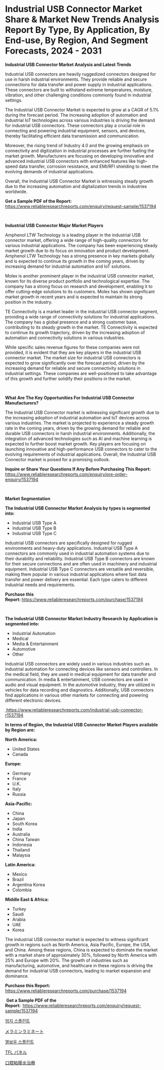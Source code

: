 <p><h1>Industrial USB Connector Market Share & Market New Trends Analysis Report By Type, By Application, By End-use, By Region, And Segment Forecasts, 2024 - 2031</h1></p><p><strong>Industrial USB Connector Market Analysis and Latest Trends</strong></p>
<p><p>Industrial USB connectors are heavily ruggedized connectors designed for use in harsh industrial environments. They provide reliable and secure connections for data transfer and power supply in industrial applications. These connectors are built to withstand extreme temperatures, moisture, vibration, and other challenging conditions commonly found in industrial settings.</p><p>The Industrial USB Connector Market is expected to grow at a CAGR of 5.1% during the forecast period. The increasing adoption of automation and industrial IoT technologies across various industries is driving the demand for industrial USB connectors. These connectors play a crucial role in connecting and powering industrial equipment, sensors, and devices, thereby facilitating efficient data transmission and communication.</p><p>Moreover, the rising trend of Industry 4.0 and the growing emphasis on connectivity and digitization in industrial processes are further fueling the market growth. Manufacturers are focusing on developing innovative and advanced industrial USB connectors with enhanced features like high-speed data transfer, corrosion resistance, and EMI/RFI shielding to meet the evolving demands of industrial applications.</p><p>Overall, the Industrial USB Connector Market is witnessing steady growth due to the increasing automation and digitalization trends in industries worldwide.</p></p>
<p><strong>Get a Sample PDF of the Report:&nbsp;</strong> <a href="https://www.reliableresearchreports.com/enquiry/request-sample/1537194">https://www.reliableresearchreports.com/enquiry/request-sample/1537194</a></p>
<p>&nbsp;</p>
<p><strong>Industrial USB Connector Major Market Players</strong></p>
<p><p>Amphenol LTW Technology is a leading player in the industrial USB connector market, offering a wide range of high-quality connectors for various industrial applications. The company has been experiencing steady market growth due to its focus on innovation and product development. Amphenol LTW Technology has a strong presence in key markets globally and is expected to continue its growth in the coming years, driven by increasing demand for industrial automation and IoT solutions.</p><p>Molex is another prominent player in the industrial USB connector market, known for its diverse product portfolio and technological expertise. The company has a strong focus on research and development, enabling it to offer cutting-edge solutions to its customers. Molex has shown significant market growth in recent years and is expected to maintain its strong position in the industry.</p><p>TE Connectivity is a market leader in the industrial USB connector segment, providing a wide range of connectivity solutions for industrial applications. The company has a global presence and a strong customer base, contributing to its steady growth in the market. TE Connectivity is expected to continue its growth trajectory, driven by the increasing adoption of automation and connectivity solutions in various industries.</p><p>While specific sales revenue figures for these companies were not provided, it is evident that they are key players in the industrial USB connector market. The market size for industrial USB connectors is expected to grow significantly over the forecast period, driven by the increasing demand for reliable and secure connectivity solutions in industrial settings. These companies are well-positioned to take advantage of this growth and further solidify their positions in the market.</p></p>
<p>&nbsp;</p>
<p><strong>What Are The Key Opportunities For Industrial USB Connector Manufacturers?</strong></p>
<p><p>The Industrial USB Connector market is witnessing significant growth due to the increasing adoption of industrial automation and IoT devices across various industries. The market is projected to experience a steady growth rate in the coming years, driven by the growing demand for reliable and durable USB connectors in harsh industrial environments. Additionally, the integration of advanced technologies such as AI and machine learning is expected to further boost market growth. Key players are focusing on launching innovative and high-performance USB connectors to cater to the evolving requirements of industrial applications. Overall, the Industrial USB Connector market is poised for a promising outlook.</p></p>
<p><strong>Inquire or Share Your Questions If Any Before Purchasing This Report:</strong> <a href="https://www.reliableresearchreports.com/enquiry/pre-order-enquiry/1537194">https://www.reliableresearchreports.com/enquiry/pre-order-enquiry/1537194</a></p>
<p>&nbsp;</p>
<p><strong>Market Segmentation</strong></p>
<p><strong>The Industrial USB Connector Market Analysis by types is segmented into:</strong></p>
<p><ul><li>Industrial USB Type A</li><li>Industrial USB Type B</li><li>Industrial USB Type C</li></ul></p>
<p><p>Industrial USB connectors are specifically designed for rugged environments and heavy-duty applications. Industrial USB Type A connectors are commonly used in industrial automation systems due to their durability and reliability. Industrial USB Type B connectors are known for their secure connections and are often used in machinery and industrial equipment. Industrial USB Type C connectors are versatile and reversible, making them popular in various industrial applications where fast data transfer and power delivery are essential. Each type caters to different industrial needs and requirements.</p></p>
<p><strong>Purchase this Report:&nbsp;</strong><a href="https://www.reliableresearchreports.com/purchase/1537194">https://www.reliableresearchreports.com/purchase/1537194</a></p>
<p>&nbsp;</p>
<p><strong>The Industrial USB Connector Market Industry Research by Application is segmented into:</strong></p>
<p><ul><li>Industrial Automation</li><li>Medical</li><li>Media & Entertainment</li><li>Automotive</li><li>Other</li></ul></p>
<p><p>Industrial USB connectors are widely used in various industries such as industrial automation for connecting devices like sensors and controllers. In the medical field, they are used in medical equipment for data transfer and communication. In media & entertainment, USB connectors are used in audio and visual equipment. In the automotive industry, they are utilized in vehicles for data recording and diagnostics. Additionally, USB connectors find applications in various other markets for connecting and powering different electronic devices.</p></p>
<p><a href="https://www.reliableresearchreports.com/industrial-usb-connector-r1537194">&nbsp;https://www.reliableresearchreports.com/industrial-usb-connector-r1537194</a></p>
<p><strong>In terms of Region, the Industrial USB Connector Market Players available by Region are:</strong></p>
<p>
    <p> <strong> North America: </strong>
        <ul>
            <li>United States</li>
            <li>Canada</li>
        </ul>
        </p> 
    <p> <strong> Europe: </strong>
        <ul>
            <li>Germany</li>
            <li>France</li>
            <li>U.K.</li>
            <li>Italy</li>
            <li>Russia</li>
        </ul>
        </p> 
    <p> <strong> Asia-Pacific: </strong>
        <ul>
            <li>China</li>
            <li>Japan</li>
            <li>South Korea</li>
            <li>India</li>
            <li>Australia</li>
            <li>China Taiwan</li>
            <li>Indonesia</li>
            <li>Thailand</li>
            <li>Malaysia</li>
        </ul>
        </p> 
    <p> <strong> Latin America: </strong>
        <ul>
            <li>Mexico</li>
            <li>Brazil</li>
            <li>Argentina Korea</li>
            <li>Colombia</li>
        </ul>
        </p> 
    <p> <strong> Middle East & Africa: </strong>
        <ul>
            <li>Turkey</li>
            <li>Saudi</li>
            <li>Arabia</li>
            <li>UAE</li>
            <li>Korea</li>
        </ul>
    </p>
    </p>
<p><p>The industrial USB connector market is expected to witness significant growth in regions such as North America, Asia Pacific, Europe, the USA, and China. Among these regions, China is expected to dominate the market with a market share of approximately 30%, followed by North America with 25% and Europe with 20%. The growth of industries such as manufacturing, automotive, and healthcare in these regions is driving the demand for industrial USB connectors, leading to market expansion and dominance.</p></p>
<p><strong>Purchase this Report: </strong><a href="https://www.reliableresearchreports.com/purchase/1537194">https://www.reliableresearchreports.com/purchase/1537194</a></p>
<p>&nbsp;<strong>Get a Sample PDF of the Report:&nbsp;&nbsp;</strong><a href="https://www.reliableresearchreports.com/enquiry/request-sample/1537194">https://www.reliableresearchreports.com/enquiry/request-sample/1537194</a></p>
<p><strong></strong></p>
<p><p><a href="https://medium.com/@edaunhshhs/thumb-splints-%EC%8B%9C%EC%9E%A5-2031%EB%85%84%EA%B9%8C%EC%A7%80%EC%9D%98-%ED%8A%B8%EB%A0%8C%EB%93%9C-%EC%98%88%EC%B8%A1-%EB%B0%8F-%EA%B2%BD%EC%9F%81-%EB%B6%84%EC%84%9D-16e4a5c0a2e9">엄지 스플린트</a></p><p><a href="https://github.com/alyle7648/Market-Research-Report-List-1/blob/main/127778436647.md">メラミンラミネート</a></p><p><a href="https://medium.com/@edaunhshhs/%ED%8C%94%EA%BF%88%EC%B9%98-%EA%B0%80%EC%9D%B4%EB%93%9C-%EC%8B%9C%EC%9E%A5-%EB%B3%B4%EA%B3%A0%EC%84%9C%EB%8A%94-%EC%9D%B4-%EC%8B%9C%EC%9E%A5%EC%9D%98-%EC%B5%9C%EC%8B%A0-%ED%8A%B8%EB%A0%8C%EB%93%9C%EC%99%80-%EC%84%B1%EC%9E%A5-%EA%B8%B0%ED%9A%8C%EB%A5%BC-%EB%B3%B4%EC%97%AC%EC%A4%8D%EB%8B%88%EB%8B%A4-0f88bf9f172e">엘보우 스플린트</a></p><p><a href="https://github.com/SantosDicki04/Market-Research-Report-List-1/blob/main/640811836646.md">TFL パネル</a></p><p><a href="https://medium.com/@roberts65david/%E5%8F%A3%E8%85%94%E7%B2%98%E8%86%9C%E7%82%8E%E6%B2%BB%E7%99%82%E5%B8%82%E5%A0%B4%E3%81%AE%E3%83%88%E3%83%AC%E3%83%B3%E3%83%89%E3%81%A8%E5%B8%82%E5%A0%B4%E5%88%86%E6%9E%90-2024%E5%B9%B4%E3%81%8B%E3%82%892031%E5%B9%B4%E3%81%BE%E3%81%A7%E3%81%AE%E4%BA%88%E6%B8%AC-7aa4b97ee972">口腔粘膜炎治療</a></p></p>